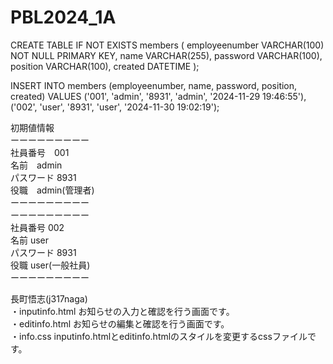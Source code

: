 # PBL2024_1A

CREATE TABLE IF NOT EXISTS members (
    employeenumber VARCHAR(100) NOT NULL PRIMARY KEY,
    name VARCHAR(255),
    password VARCHAR(100),
    position VARCHAR(100),
    created DATETIME
);


INSERT INTO members (employeenumber, name, password, position, created) VALUES
('001', 'admin', '8931', 'admin', '2024-11-29 19:46:55'),
('002', 'user', '8931', 'user', '2024-11-30 19:02:19');



初期値情報  
ーーーーーーーーー  
社員番号　001  
名前　admin  
パスワード 8931  
役職　admin(管理者)  
ーーーーーーーーー  
ーーーーーーーーー  
社員番号 002  
名前 user  
パスワード 8931  
役職 user(一般社員)  
ーーーーーーーーー

長町悟志(j317naga)  
・inputinfo.html
お知らせの入力と確認を行う画面です。  
・editinfo.html
お知らせの編集と確認を行う画面です。  
・info.css
inputinfo.htmlとeditinfo.htmlのスタイルを変更するcssファイルです。  
